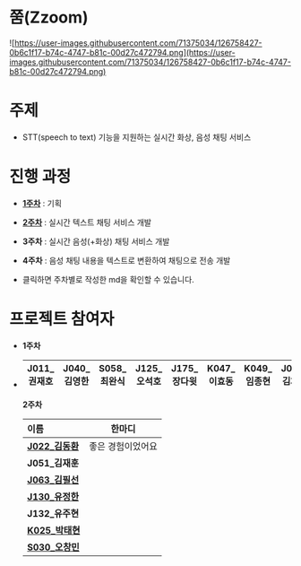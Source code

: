 # 쭘(Zzoom)

![https://user-images.githubusercontent.com/71375034/126758427-0b6c1f17-b74c-4747-b81c-00d27c472794.png](https://user-images.githubusercontent.com/71375034/126758427-0b6c1f17-b74c-4747-b81c-00d27c472794.png)



# 주제

- STT(speech to text) 기능을 지원하는 실시간 화상, 음성 채팅 서비스

  

# 진행 과정

- [**1주차**](./1주차.md) : 기획

- [**2주차**](./2주차.md) : 실시간 텍스트 채팅 서비스 개발

- **3주차** : 실시간 음성(+화상) 채팅 서비스 개발

- **4주차** : 음성 채팅 내용을 텍스트로 변환하여 채팅으로 전송 개발

  

*  클릭하면 주차별로 작성한 md을 확인할 수 있습니다.

# 프로젝트 참여자

* **1주차**

* | J011_권재호 | J040_김영한 | S058_최완식 | J125_오석호 | J175_장다윗 | K047_이효동 | K049_임종현 | J062_김채범 |
  | ----------- | ----------- | ----------- | ----------- | ----------- | ----------- | ----------- | ----------- |

  **2주차**

  | 이름                                              | 한마디 |
  | :------------------------------------------------ | ------ |
  | [**J022_김동환**](https://github.com/gidskql6671) |   좋은 경험이었어요   |
  | **J051_김재훈**                                   |        |
  | [**J063_김필선**](https://github.com/psunny0104)  |        |
  | **[J130_유정한](https://github.com/youjeonghan)** |        |
  | **J132_유주현**                                   |        |
  | **[K025_박태현](https://github.com/CrewDaniel)**  |        |
  | **[S030_오창민](https://github.com/lou0124)**     |        |

